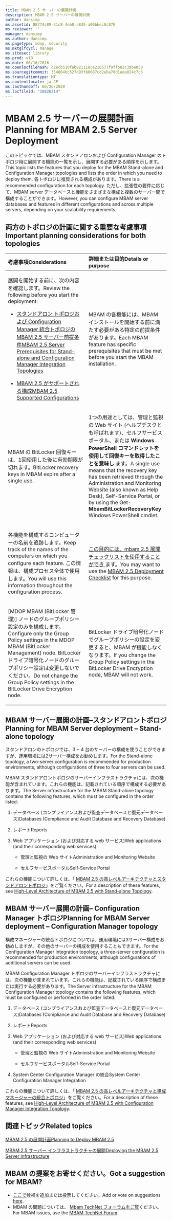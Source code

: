 ```yaml
---
title: MBAM 2.5 サーバーの展開計画
description: MBAM 2.5 サーバーの展開計画
author: dansimp
ms.assetid: 88774c89-31c8-4eb8-a845-a00bbec8c870
ms.reviewer: ''
manager: dansimp
ms.author: dansimp
ms.pagetype: mdop, security
ms.mktglfcycl: manage
ms.sitesec: library
ms.prod: w10
ms.date: 06/16/2016
ms.openlocfilehash: d2ecb510fab821118ce210577f9ffb83c39be050
ms.sourcegitcommit: 354664bc527d93f80687cd2eba70d1eea024c7c3
ms.translationtype: MT
ms.contentlocale: ja-JP
ms.lasthandoff: 06/26/2020
ms.locfileid: "10826214"
---
```

# <span data-ttu-id="2539a-103">MBAM 2.5 サーバーの展開計画</span><span class="sxs-lookup"><span data-stu-id="2539a-103">Planning for MBAM 2.5 Server Deployment</span></span>


<span data-ttu-id="2539a-104">このトピックでは、MBAM スタンドアロンおよび Configuration Manager のトポロジ用に展開する機能の一覧を示し、展開する必要がある順序を示します。</span><span class="sxs-lookup"><span data-stu-id="2539a-104">This topic lists the features that you deploy for the MBAM Stand-alone and Configuration Manager topologies and lists the order in which you need to deploy them.</span></span> <span data-ttu-id="2539a-105">各トポロジに推奨される構成があります。</span><span class="sxs-lookup"><span data-stu-id="2539a-105">There is a recommended configuration for each topology.</span></span> <span data-ttu-id="2539a-106">ただし、拡張性の要件に応じて、MBAM server データベースと機能をさまざまな構成と複数のサーバー間で構成することができます。</span><span class="sxs-lookup"><span data-stu-id="2539a-106">However, you can configure MBAM server databases and features in different configurations and across multiple servers, depending on your scalability requirements.</span></span>

## <span data-ttu-id="2539a-107">両方のトポロジの計画に関する重要な考慮事項</span><span class="sxs-lookup"><span data-stu-id="2539a-107">Important planning considerations for both topologies</span></span>


<table>
<colgroup>
<col width="50%" />
<col width="50%" />
</colgroup>
<thead>
<tr class="header">
<th align="left"><span data-ttu-id="2539a-108">考慮事項</span><span class="sxs-lookup"><span data-stu-id="2539a-108">Considerations</span></span></th>
<th align="left"><span data-ttu-id="2539a-109">詳細または目的</span><span class="sxs-lookup"><span data-stu-id="2539a-109">Details or purpose</span></span></th>
</tr>
</thead>
<tbody>
<tr class="odd">
<td align="left"><p><span data-ttu-id="2539a-110">展開を開始する前に、次の内容を確認します。</span><span class="sxs-lookup"><span data-stu-id="2539a-110">Review the following before you start the deployment:</span></span></p>
<ul>
<li><p><a href="mbam-25-server-prerequisites-for-stand-alone-and-configuration-manager-integration-topologies.md" data-raw-source="[MBAM 2.5 Server Prerequisites for Stand-alone and Configuration Manager Integration Topologies](mbam-25-server-prerequisites-for-stand-alone-and-configuration-manager-integration-topologies.md)"><span data-ttu-id="2539a-111">スタンドアロン トポロジおよび Configuration Manager 統合トポロジの MBAM 2.5 サーバー前提条件</span><span class="sxs-lookup"><span data-stu-id="2539a-111">MBAM 2.5 Server Prerequisites for Stand-alone and Configuration Manager Integration Topologies</span></span></a></p></li>
<li><p><a href="mbam-25-supported-configurations.md" data-raw-source="[MBAM 2.5 Supported Configurations](mbam-25-supported-configurations.md)"><span data-ttu-id="2539a-112">MBAM 2.5 がサポートされる構成</span><span class="sxs-lookup"><span data-stu-id="2539a-112">MBAM 2.5 Supported Configurations</span></span></a></p></li>
</ul></td>
<td align="left"><p><span data-ttu-id="2539a-113">MBAM の各機能には、MBAM インストールを開始する前に満たす必要がある特定の前提条件があります。</span><span class="sxs-lookup"><span data-stu-id="2539a-113">Each MBAM feature has specific prerequisites that must be met before you start the MBAM installation.</span></span></p></td>
</tr>
<tr class="even">
<td align="left"><p><span data-ttu-id="2539a-114">MBAM の BitLocker 回復キーは、1回使用した後に有効期限が切れます。</span><span class="sxs-lookup"><span data-stu-id="2539a-114">BitLocker recovery keys in MBAM expire after a single use.</span></span></p></td>
<td align="left"><p><span data-ttu-id="2539a-115">1つの用途としては、管理と監視の Web サイト (ヘルプデスクとも呼ばれます)、セルフサービスポータル、または <strong> Windows PowerShell コマンドレットを使用して回復キーを取得したことを意味し </strong> ます。</span><span class="sxs-lookup"><span data-stu-id="2539a-115">A single use means that the recovery key has been retrieved through the Administration and Monitoring Website (also known as Help Desk), Self-Service Portal, or by using the Get-<strong>MbamBitLockerRecoveryKey</strong> Windows PowerShell cmdlet.</span></span></p></td>
</tr>
<tr class="odd">
<td align="left"><p><span data-ttu-id="2539a-116">各機能を構成するコンピューターの名前を追跡します。</span><span class="sxs-lookup"><span data-stu-id="2539a-116">Keep track of the names of the computers on which you configure each feature.</span></span> <span data-ttu-id="2539a-117">この情報は、構成プロセス全体で使用します。</span><span class="sxs-lookup"><span data-stu-id="2539a-117">You will use this information throughout the configuration process.</span></span></p></td>
<td align="left"><p><span data-ttu-id="2539a-118"><a href="mbam-25-deployment-checklist.md" data-raw-source="[MBAM 2.5 Deployment Checklist](mbam-25-deployment-checklist.md)">この目的には、mbam 2.5 展開チェックリストを使用することができ </a> ます。</span><span class="sxs-lookup"><span data-stu-id="2539a-118">You may want to use the <a href="mbam-25-deployment-checklist.md" data-raw-source="[MBAM 2.5 Deployment Checklist](mbam-25-deployment-checklist.md)">MBAM 2.5 Deployment Checklist</a> for this purpose.</span></span></p></td>
</tr>
<tr class="even">
<td align="left"><p><span data-ttu-id="2539a-119">[MDOP MBAM (BitLocker 管理)] ノードのグループポリシー設定のみを構成します。</span><span class="sxs-lookup"><span data-stu-id="2539a-119">Configure only the Group Policy settings in the MDOP MBAM (BitLocker Management) node.</span></span> <span data-ttu-id="2539a-120">BitLocker ドライブ暗号化ノードのグループポリシー設定は変更しないでください。</span><span class="sxs-lookup"><span data-stu-id="2539a-120">Do not change the Group Policy settings in the BitLocker Drive Encryption node.</span></span></p></td>
<td align="left"><p><span data-ttu-id="2539a-121">BitLocker ドライブ暗号化ノードでグループポリシーの設定を変更すると、MBAM が機能しなくなります。</span><span class="sxs-lookup"><span data-stu-id="2539a-121">If you change the Group Policy settings in the BitLocker Drive Encryption node, MBAM will not work.</span></span></p></td>
</tr>
</tbody>
</table>

 

## <a href="" id="planning-for-mbam-server-deployment---stand-alone-topology"></a><span data-ttu-id="2539a-122">MBAM サーバー展開の計画–スタンドアロントポロジ</span><span class="sxs-lookup"><span data-stu-id="2539a-122">Planning for MBAM Server deployment – Stand-alone topology</span></span>


<span data-ttu-id="2539a-123">スタンドアロンのトポロジでは、3 ~ 4 台のサーバーの構成を使うことができますが、運用環境には2サーバー構成をお勧めします。</span><span class="sxs-lookup"><span data-stu-id="2539a-123">For the Stand-alone topology, a two-server configuration is recommended for production environments, although configurations of three to four servers can be used.</span></span>

<span data-ttu-id="2539a-124">MBAM スタンドアロントポロジのサーバーインフラストラクチャには、次の機能が含まれています。これらの機能は、記載されている順序で構成する必要があります。</span><span class="sxs-lookup"><span data-stu-id="2539a-124">The Server infrastructure for the MBAM Stand-alone topology contains the following features, which must be configured in the order listed:</span></span>

1.  <span data-ttu-id="2539a-125">データベース (コンプライアンスおよび監査データベースと復元データベース)</span><span class="sxs-lookup"><span data-stu-id="2539a-125">Databases (Compliance and Audit Database and Recovery Database)</span></span>

2.  <span data-ttu-id="2539a-126">レポート</span><span class="sxs-lookup"><span data-stu-id="2539a-126">Reports</span></span>

3.  <span data-ttu-id="2539a-127">Web アプリケーション (および対応する web サービス)</span><span class="sxs-lookup"><span data-stu-id="2539a-127">Web applications (and their corresponding web services)</span></span>

    -   <span data-ttu-id="2539a-128">管理と監視の Web サイト</span><span class="sxs-lookup"><span data-stu-id="2539a-128">Administration and Monitoring Website</span></span>

    -   <span data-ttu-id="2539a-129">セルフサービスポータル</span><span class="sxs-lookup"><span data-stu-id="2539a-129">Self-Service Portal</span></span>

<span data-ttu-id="2539a-130">これらの機能について詳しくは、「 [MBAM 2.5 の高レベルアーキテクチャとスタンドアロントポロジ](high-level-architecture-of-mbam-25-with-stand-alone-topology.md)」をご覧ください。</span><span class="sxs-lookup"><span data-stu-id="2539a-130">For a description of these features, see [High-Level Architecture of MBAM 2.5 with Stand-alone Topology](high-level-architecture-of-mbam-25-with-stand-alone-topology.md).</span></span>

## <a href="" id="planning-for-mbam-server-deployment---configuration-manager-topology"></a><span data-ttu-id="2539a-131">MBAM サーバー展開の計画– Configuration Manager トポロジ</span><span class="sxs-lookup"><span data-stu-id="2539a-131">Planning for MBAM Server deployment – Configuration Manager topology</span></span>


<span data-ttu-id="2539a-132">構成マネージャーの統合トポロジについては、運用環境には3サーバー構成をお勧めしますが、その他のサーバーの構成を使用することもできます。</span><span class="sxs-lookup"><span data-stu-id="2539a-132">For the Configuration Manager Integration topology, a three-server configuration is recommended for production environments, although configurations of additional servers can be used.</span></span>

<span data-ttu-id="2539a-133">MBAM Configuration Manager トポロジのサーバーインフラストラクチャには、次の機能が含まれています。これらの機能は、記載されている順序で構成または実行する必要があります。</span><span class="sxs-lookup"><span data-stu-id="2539a-133">The Server infrastructure for the MBAM Configuration Manager topology contains the following features, which must be configured or performed in the order listed:</span></span>

1.  <span data-ttu-id="2539a-134">データベース (コンプライアンスおよび監査データベースと復元データベース)</span><span class="sxs-lookup"><span data-stu-id="2539a-134">Databases (Compliance and Audit Database and Recovery Database)</span></span>

2.  <span data-ttu-id="2539a-135">レポート</span><span class="sxs-lookup"><span data-stu-id="2539a-135">Reports</span></span>

3.  <span data-ttu-id="2539a-136">Web アプリケーション (および対応する web サービス)</span><span class="sxs-lookup"><span data-stu-id="2539a-136">Web applications (and their corresponding web services)</span></span>

    -   <span data-ttu-id="2539a-137">管理と監視の Web サイト</span><span class="sxs-lookup"><span data-stu-id="2539a-137">Administration and Monitoring Website</span></span>

    -   <span data-ttu-id="2539a-138">セルフサービスポータル</span><span class="sxs-lookup"><span data-stu-id="2539a-138">Self-Service Portal</span></span>

4.  <span data-ttu-id="2539a-139">System Center Configuration Manager の統合</span><span class="sxs-lookup"><span data-stu-id="2539a-139">System Center Configuration Manager Integration</span></span>

<span data-ttu-id="2539a-140">これらの機能について詳しくは、「 [MBAM 2.5 の高レベルアーキテクチャと構成マネージャーの統合トポロジ](high-level-architecture-of-mbam-25-with-configuration-manager-integration-topology.md)」をご覧ください。</span><span class="sxs-lookup"><span data-stu-id="2539a-140">For a description of these features, see [High-Level Architecture of MBAM 2.5 with Configuration Manager Integration Topology](high-level-architecture-of-mbam-25-with-configuration-manager-integration-topology.md).</span></span>



## <span data-ttu-id="2539a-141">関連トピック</span><span class="sxs-lookup"><span data-stu-id="2539a-141">Related topics</span></span>


[<span data-ttu-id="2539a-142">MBAM 2.5 の展開計画</span><span class="sxs-lookup"><span data-stu-id="2539a-142">Planning to Deploy MBAM 2.5</span></span>](planning-to-deploy-mbam-25.md)

[<span data-ttu-id="2539a-143">MBAM 2.5 サーバー インフラストラクチャの展開</span><span class="sxs-lookup"><span data-stu-id="2539a-143">Deploying the MBAM 2.5 Server Infrastructure</span></span>](deploying-the-mbam-25-server-infrastructure.md)

 

## <span data-ttu-id="2539a-144">MBAM の提案をお寄せください。</span><span class="sxs-lookup"><span data-stu-id="2539a-144">Got a suggestion for MBAM?</span></span>
- <span data-ttu-id="2539a-145">[ここで](http://mbam.uservoice.com/forums/268571-microsoft-bitlocker-administration-and-monitoring)候補を追加または投票してください。</span><span class="sxs-lookup"><span data-stu-id="2539a-145">Add or vote on suggestions [here](http://mbam.uservoice.com/forums/268571-microsoft-bitlocker-administration-and-monitoring).</span></span> 
- <span data-ttu-id="2539a-146">MBAM の問題については、 [Mbam TechNet フォーラムをご覧](https://social.technet.microsoft.com/Forums/home?forum=mdopmbam)ください。</span><span class="sxs-lookup"><span data-stu-id="2539a-146">For MBAM issues, use the [MBAM TechNet Forum](https://social.technet.microsoft.com/Forums/home?forum=mdopmbam).</span></span> 





